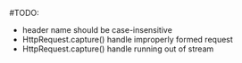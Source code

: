 #TODO:
* header name should be case-insensitive
* HttpRequest.capture() handle improperly formed request
* HttpRequest.capture() handle running out of stream
